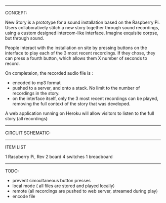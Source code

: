 ************************************************************


CONCEPT:


New Story is a prototype for a sound installation based on the Raspberry Pi. 
Users collaboratively stitch a new story together through sound recordings, using a custom designed intercom-like interface.
Imagine exquisite corpse, but through sound.

People interact with the installation on site by pressing buttons on the interface to play each of the 3 most recent recordings.
If they chose, they can press a fourth button, which allows them X number of seconds to record.

On completeion, the recorded audio file is : 

- encoded to mp3 format
- pushed to a server, and onto a stack. No limit to the number of recordings in the story.
- on the interface itself, only the 3 most recent recordings can be played, removing the full context of the story that was developed.

A web application running on Heroku will allow visitors to listen to the full story (all recordings)

************************************************************


CIRCUIT SCHEMATIC:



************************************************************


ITEM LIST 

1 Raspberry Pi, Rev 2 board
4 switches
1 breadboard




************************************************************


TODO: 

- prevent simoultaneous button presses
- local mode ( all files are stored and played locally)
- remote (all recordings are pushed to web server, streamed during play)
- encode file


